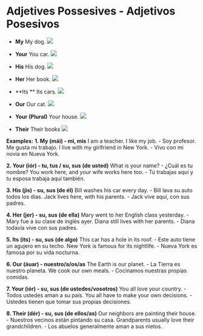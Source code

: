 Adjetives Possesives - Adjetivos Posesivos
====

- **My**
 My dog. 
![](http://192.168.67.22/assets/img?resource=1/image1.png)

- **Your**
You car.
![](http://192.168.67.22/assets/img?resource=1/image2.png)  

- **His**
His dog.
![](http://192.168.67.22/assets/img?resource=1/image3.png) 

- **Her**
Her book.
![](http://192.168.67.22/assets/img?resource=1/image4.png) 

- **Its **
Its cars.
![](http://192.168.67.22/assets/img?resource=1/image5.png) 

- **Our**
Our cat.
![](http://192.168.67.22/assets/img?resource=1/image6.png) 

- **Your (Plural)**
Your house.
![](http://192.168.67.22/assets/img?resource=1/image7.png)

- **Their**
Their books
![](http://192.168.67.22/assets/img?resource=1/image8.png) 



**Examples:**
**1.	My (mái) - mi, mis**
I am a teacher. I like my job. - Soy profesor. Me gusta mi trabajo.
I live with my girlfriend in New York. - Vivo con mi novia en Nueva York.


**2.	Your (iór) - tu, tus / su, sus (de usted)**
What is your name? - ¿Cuál es tu nombre?
You work here, and your wife works here too. - Tú trabajas aquí y tu esposa trabaja aquí también.

**3.	His (jis) - su, sus (de él)** 
Bill washes his car every day. - Bill lava su auto todos los días.
Jack lives here, with his parents. - Jack vive aquí, con sus padres.

**4.	Her (jer) - su, sus (de ella)**
Mary went to her English class yesterday. - Mary fue a su clase de inglés ayer.
Diana still lives with her parents. - Diana todavía vive con sus padres.

**5.	Its (its) - su, sus (de algo)**
This car has a hole in its roof. - Este auto tiene un agujero en su techo.
New York is famous for its nightlife. - Nueva York es famosa por su  vida nocturna.

**6.	Our (áuar) - nuestro/a/os/as**
The Earth is our planet. - La Tierra es nuestro planeta.
We cook our own meals. - Cocinamos nuestras propias comidas.

**7.	Your (iór) - su, sus (de ustedes/vosotros)**
You all love your country. - Todos ustedes aman a su país.
You all have to make your own decisions. - Ustedes tienen que tomar sus propias decisiones.

**8.	Their (dér) - su, sus (de ellos/as)**
Our neighbors are painting their house. - Nuestros vecinos están pintando su casa.
Grandparents usually love their grandchildren. - Los abuelos generalmente aman a sus nietos.
